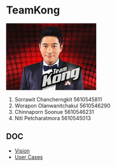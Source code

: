 # TeamKong

![TeamKong](/pic.jpg)

1. Sorrawit Chancherngkit 5610545811
2. Worapon Olanwanitchakul 5610546290
3. Chinnaporn Soonue 5610546231
4. Niti Petcharatmora 5610545013

## DOC

* [Vision](https://github.com/SSD2015/TeamKong/blob/master/docs/Vision.md)
* [User Cases](https://github.com/SSD2015/TeamKong/blob/master/docs/Use%20Cases.md)
